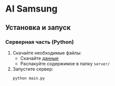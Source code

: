 # AI Samsung

## Установка и запуск

### Серверная часть (Python)

1. Скачайте необходимые файлы:
    - Скачайте [данные](https://drive.google.com/drive/folders/1ruOypF-JdBU45I74xTF1IlxMqFwASLVV?usp=drive_link)
    - Распакуйте содержимое в папку `server/`
2. Запустите сервер:
   ```bash
   python main.py
   ```